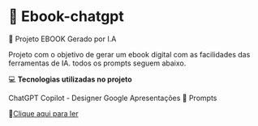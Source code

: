 # :notebook: Ebook-chatgpt
:notebook: Projeto EBOOK Gerado por I.A


Projeto com o objetivo de gerar um ebook digital com as facilidades das ferramentas de IA. todos os prompts seguem abaixo.

💻 **Tecnologias utilizadas no projeto**

ChatGPT
Copilot - Designer
Google Apresentações
🧠 Prompts


📕[Clique aqui para ler]()
